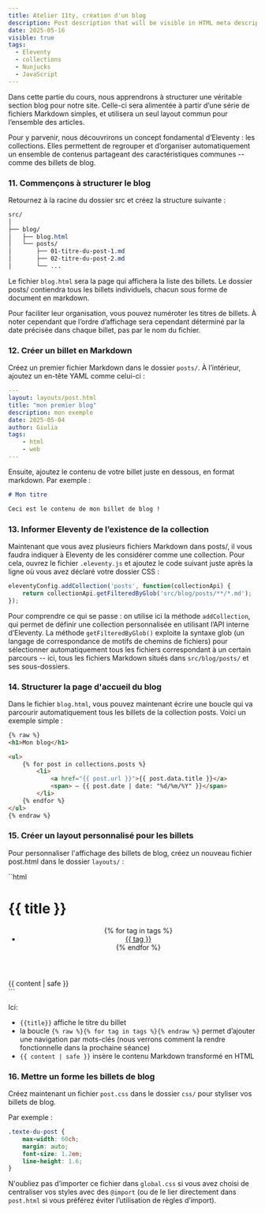 ```yaml
---
title: Atelier 11ty, création d'un blog
description: Post description that will be visible in HTML meta description.
date: 2025-05-16
visible: true
tags:
  - Eleventy
  - collections
  - Nunjucks
  - JavaScript
---
```


Dans cette partie du cours, nous apprendrons à structurer une véritable section blog pour notre site. Celle-ci sera alimentée à partir d’une série de fichiers Markdown simples, et utilisera un seul layout commun pour l’ensemble des articles.

Pour y parvenir, nous découvrirons un concept fondamental d’Eleventy : les collections. Elles permettent de regrouper et d’organiser automatiquement un ensemble de contenus partageant des caractéristiques communes -- comme des billets de blog.

<!--ricorda che l'ordine cronologico avviene a partire del tag date non del nome del file.

Il loop tra parentes graffe % for post in collections.posts % deve essere inserito all'interno della pagina blog.html, che usa un layout compatibile con Nunjucks.

A parte questa precisazione, il loop è corretto, si tratta di una tecnica standard con Nunjucks. 
La proprietà post.url restituisce correttamente il permalink generato da 11ty, e post.data.title accede al titolo del front matter.

Avvertire che 11ty non genera automaticamente delle pagine tag. 

content | safe, ok, necessario per generare delle pagine senza escaping indesiderati.
Anche l’uso del filtro slugify nei tag è giusto. È un’ottima introduzione ai template dinamici.

Per i principianti, potresti voler spiegare che se non si specifica un permalink o una struttura particolare, Eleventy costruisce gli URL in base alla posizione del file. Ma di base, Markdown + layout + collection genera pagine HTML accessibili.-->

### 11. Commençons à structurer le blog

Retournez à la racine du dossier src et créez la structure suivante :

```css
src/
│
├── blog/
│   ├── blog.html
│   └── posts/
│       ├── 01-titre-du-post-1.md
│       ├── 02-titre-du-post-2.md
│       └── ...
```

Le fichier `blog.html` sera la page qui affichera la liste des billets. Le dossier posts/ contiendra tous les billets individuels, chacun sous forme de document en markdown.

Pour faciliter leur organisation, vous pouvez numéroter les titres de billets. À noter cependant que l’ordre d’affichage sera cependant déterminé par la date précisée dans chaque billet, pas par le nom du fichier.

### 12. Créer un billet en Markdown

Créez un premier fichier Markdown dans le dossier `posts/`. À l’intérieur, ajoutez un en-tête YAML comme celui-ci :

```yaml
---
layout: layouts/post.html
title: "mon premier blog"
description: mon exemple
date: 2025-05-04
author: Giulia
tags:
    - html
    - web
---
```

Ensuite, ajoutez le contenu de votre billet juste en dessous, en format markdown. Par exemple : 

```md
# Mon titre

Ceci est le contenu de mon billet de blog !
```

### 13. Informer Eleventy de l’existence de la collection

Maintenant que vous avez plusieurs fichiers Markdown dans posts/, il vous faudra indiquer à Eleventy de les considérer comme une collection.
Pour cela, ouvrez le fichier `.eleventy.js` et ajoutez le code suivant juste après la ligne où vous avez déclaré votre dossier CSS :

```js
eleventyConfig.addCollection('posts', function(collectionApi) {
    return collectionApi.getFilteredByGlob('src/blog/posts/**/*.md');
});
```

Pour comprendre ce qui se passe : on utilise ici la méthode `addCollection`, qui permet de définir une collection personnalisée en utilisant l’API interne d’Eleventy. La méthode `getFilteredByGlob()` exploite la syntaxe glob (un langage de correspondance de motifs de chemins de fichiers) pour sélectionner automatiquement tous les fichiers correspondant à un certain parcours -- ici, tous les fichiers Markdown situés dans `src/blog/posts/` et ses sous-dossiers.

### 14. Structurer la page d'accueil du blog

Dans le fichier `blog.html`, vous pouvez maintenant écrire une boucle qui va parcourir automatiquement tous les billets de la collection posts. Voici un exemple simple :

```html
{% raw %}
<h1>Mon blog</h1>

<ul>
    {% for post in collections.posts %}
        <li>
            <a href="{{ post.url }}">{{ post.data.title }}</a>
            <span> – {{ post.date | date: "%d/%m/%Y" }}</span>
        </li>
    {% endfor %}
</ul>
{% endraw %}
```

### 15. Créer un layout personnalisé pour les billets

Pour personnaliser l'affichage des billets de blog, créez un nouveau fichier post.html dans le dossier `layouts/` :

``html
<!DOCTYPE html>
<html lang="fr">
<head>
    <meta charset='utf-8'>
    <meta http-equiv='X-UA-Compatible' content='IE=edge'>
    <title>{{ title }}</title>
    <meta name='viewport' content='width=device-width, initial-scale=1'>
    <link rel='stylesheet' href='/css/post.css'>
</head>
<body>
    <h1>{{ title }}</h1>
    <header>
        <ul>
            {% for tag in tags %}
                <li>
                    <a href="/blog/tag/{{ tag | slugify }}">{{ tag }}</a>
                </li>
            {% endfor %}
        </ul>
    </header>
    <div class="texte-du-post">
        {{ content | safe }}
    </div>
</body>
</html>
```

Ici:

- ``{{title}}`` affiche le titre du billet
- la boucle `{% raw %}{% for tag in tags %}{% endraw %}` permet d’ajouter une navigation par mots-clés (nous verrons comment la rendre fonctionnelle dans la prochaine séance)
- `{{ content | safe }}` insère le contenu Markdown transformé en HTML

### 16. Mettre un forme les billets de blog

Créez maintenant un fichier `post.css` dans le dossier `css/` pour styliser vos billets de blog.

Par exemple :

```css
.texte-du-post {
    max-width: 60ch;
    margin: auto;
    font-size: 1.2em;
    line-height: 1.6;
}
```

N'oubliez pas d’importer ce fichier dans `global.css` si vous avez choisi de centraliser vos styles avec des `@import` (ou de le lier directement dans `post.html` si vous préférez éviter l’utilisation de règles d’import).

